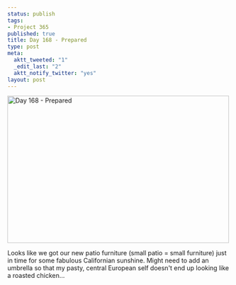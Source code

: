 ```yaml
--- 
status: publish
tags: 
- Project 365
published: true
title: Day 168 - Prepared
type: post
meta: 
  aktt_tweeted: "1"
  _edit_last: "2"
  aktt_notify_twitter: "yes"
layout: post
---
```

<a href="http://www.flickr.com/photos/freeed/5843567131/" title="Day 168 - Prepared by Fred​, on Flickr"><img src="http://farm3.static.flickr.com/2718/5843567131_8eb5d3490a.jpg" width="500" height="333" alt="Day 168 - Prepared"/></a>

Looks like we got our new patio furniture (small patio = small furniture) just in time for some fabulous Californian sunshine. Might need to add an umbrella so that my pasty, central European self doesn't end up looking like a roasted chicken...
